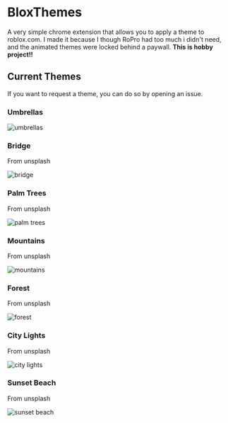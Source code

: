 # BloxThemes

A very simple chrome extension that allows you to apply a theme to roblox.com.
I made it because I though RoPro had too much i didn't need, and the animated
themes were locked behind a paywall. **This is hobby project!!**

## Current Themes

If you want to request a theme, you can do so by opening an issue.

### Umbrellas

![umbrellas](https://utfs.io/f/9LyUqXIb9OlsszXJQOoNny1ZFStd4jUmrq7cxBIphXkCRKAY)

### Bridge

From unsplash

![bridge](https://shpnjos4je.ufs.sh/f/9LyUqXIb9OlsBkYxG79ZckmlH6X5JPKBtxiNLrhA1YzjwVd7)

### Palm Trees

From unsplash

![palm trees](https://shpnjos4je.ufs.sh/f/9LyUqXIb9OlsZB7ClutVIjogAxfbz4dvacJ8FnCy9DYruLWT)

### Mountains

From unsplash

![mountains](https://shpnjos4je.ufs.sh/f/9LyUqXIb9Ols4GjBpliSWkcG0Rhqu2lpwiKgjAOnx9ea6m8D)

### Forest

From unsplash

![forest](https://shpnjos4je.ufs.sh/f/9LyUqXIb9OlsFPRCIeSMOo4SDEZjIJdtNla3kgwrG2hupYn0)

### City Lights

From unsplash

![city lights](https://shpnjos4je.ufs.sh/f/9LyUqXIb9Ols8bP2jMw1Unc7mAMJpB0Zwoq9dhRCF3HTigfk)

### Sunset Beach

From unsplash

![sunset beach](https://shpnjos4je.ufs.sh/f/9LyUqXIb9OlsbXY7VgHoilUGNFXCZ8AnaDpPjJythswRWe9Q)
